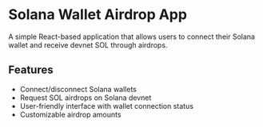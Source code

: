 # Solana Wallet Airdrop App

A simple React-based application that allows users to connect their Solana wallet and receive devnet SOL through airdrops.

## Features

- Connect/disconnect Solana wallets
- Request SOL airdrops on Solana devnet
- User-friendly interface with wallet connection status
- Customizable airdrop amounts
